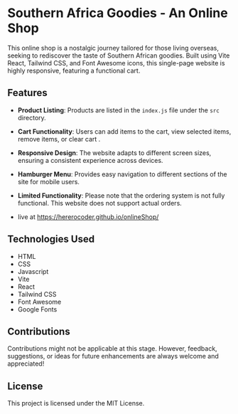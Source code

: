 # Southern Africa Goodies - An Online Shop

This online shop is a nostalgic journey tailored for those living overseas, seeking to rediscover the taste of Southern African goodies. Built using Vite React, Tailwind CSS, and Font Awesome icons, this single-page website is highly responsive, featuring a functional cart.

## Features

- **Product Listing**: Products are listed in the `index.js` file under the `src` directory.

- **Cart Functionality**: Users can add items to the cart, view selected items, remove items, or clear cart .

- **Responsive Design**: The website adapts to different screen sizes, ensuring a consistent experience across devices.

- **Hamburger Menu**: Provides easy navigation to different sections of the site for mobile users.

- **Limited Functionality**: Please note that the ordering system is not fully functional. This website does not support actual orders.
  
- live at https://hererocoder.github.io/onlineShop/


## Technologies Used

- HTML
- CSS
- Javascript
- Vite
- React 
- Tailwind CSS  
- Font Awesome
- Google Fonts

## Contributions

Contributions might not be applicable at this stage. However, feedback, suggestions, or ideas for future enhancements are always welcome and appreciated!

## License

This project is licensed under the MIT License.
